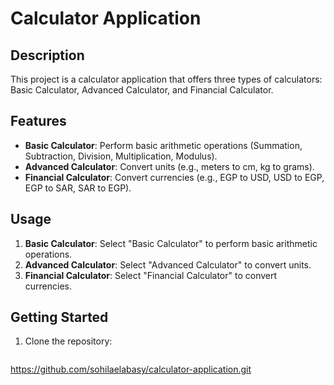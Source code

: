 # Calculator Application

## Description
This project is a calculator application that offers three types of calculators: Basic Calculator, Advanced Calculator, and Financial Calculator.

## Features
- **Basic Calculator**: Perform basic arithmetic operations (Summation, Subtraction, Division, Multiplication, Modulus).
- **Advanced Calculator**: Convert units (e.g., meters to cm, kg to grams).
- **Financial Calculator**: Convert currencies (e.g., EGP to USD, USD to EGP, EGP to SAR, SAR to EGP).

## Usage
1. **Basic Calculator**: Select "Basic Calculator" to perform basic arithmetic operations.
2. **Advanced Calculator**: Select "Advanced Calculator" to convert units.
3. **Financial Calculator**: Select "Financial Calculator" to convert currencies.

## Getting Started
1. Clone the repository: 
   ```bash
https://github.com/sohilaelabasy/calculator-application.git
